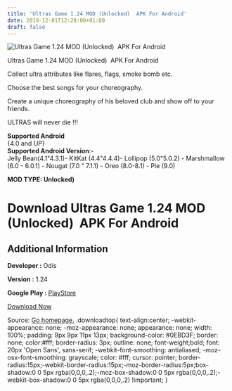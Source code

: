 ```yaml
---
title: 'Ultras Game 1.24 MOD (Unlocked)  APK For Android'
date: 2019-12-01T12:28:00+01:00
draft: false
---
```


![Ultras Game 1.24 MOD (Unlocked)  APK For Android](https://i2.wp.com/apkhome.net/wp-content/uploads/2019/12/Ultras-Game.jpg "Ultras Game 1.24 MOD (Unlocked)  APK For Android")

  

Ultras Game 1.24 MOD (Unlocked)  APK For Android

Collect ultra attributes like flares, flags, smoke bomb etc.

Choose the best songs for your choreography.

Create a unique choreography of his beloved club and show off to your friends.

ULTRAS will never die !!!

**Supported Android**  
{4.0 and UP}  
**Supported Android Version**:-  
Jelly Bean(4.1"4.3.1)- KitKat (4.4"4.4.4)- Lollipop (5.0"5.0.2) - Marshmallow (6.0 - 6.0.1) - Nougat (7.0 " 7.1.1) - Oreo (8.0-8.1) - Pie (9.0)

**MOD TYPE: Unlocked)**

Download Ultras Game 1.24 MOD (Unlocked)  APK For Android
==========================================================

Additional Information
----------------------

**Developer :** Odis

**Version :** 1.24

**Google Play :** [PlayStore](https://play.google.com/store/apps/details?id=com.odis.ultrasgame)

  

[Download Now](https://store4app.co/post/ultras-game-1-24-mod-unlocked-apk-for-android_1575199409)

  
Source: [Go homepage.](https://store4app.co/post/ultras-game-1-24-mod-unlocked-apk-for-android_1575199409) .downloadtop{ text-align:center; -webkit-appearance: none; -moz-appearance: none; appearance: none; width: 100%; padding: 9px 9px 11px 13px; background-color: #0EBD3F; border: none; color:#fff; border-radius: 3px; outline: none; font-weight;bold; font: 20px 'Open Sans', sans-serif; -webkit-font-smoothing: antialiased; -moz-osx-font-smoothing: grayscale; color: #fff; cursor: pointer; border-radius:15px;-webkit-border-radius:15px;-moz-border-radius:5px;box-shadow:0 0 5px rgba(0,0,0,.2);-moz-box-shadow:0 0 5px rgba(0,0,0,.2);-webkit-box-shadow:0 0 5px rgba(0,0,0,.2) !important; }